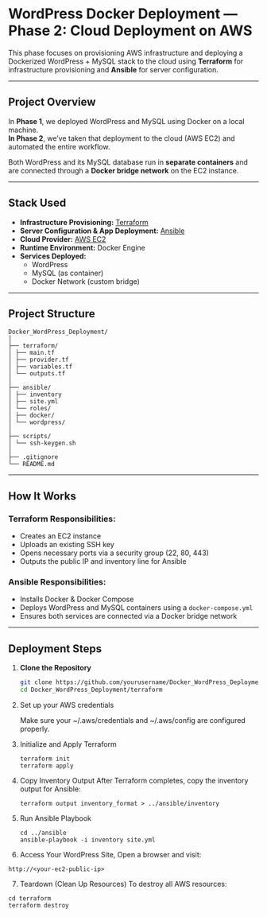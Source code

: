 #  WordPress Docker Deployment — Phase 2: Cloud Deployment on AWS

This phase focuses on provisioning AWS infrastructure and deploying a Dockerized WordPress + MySQL stack to the cloud using **Terraform** for infrastructure provisioning and **Ansible** for server configuration.

---

##  Project Overview

In **Phase 1**, we deployed WordPress and MySQL using Docker on a local machine.  
**In Phase 2**, we’ve taken that deployment to the cloud (AWS EC2) and automated the entire workflow.

Both WordPress and its MySQL database run in **separate containers** and are connected through a **Docker bridge network** on the EC2 instance.

---

##  Stack Used

- **Infrastructure Provisioning:** [Terraform](https://www.terraform.io/)
- **Server Configuration & App Deployment:** [Ansible](https://www.ansible.com/)
- **Cloud Provider:** [AWS EC2](https://aws.amazon.com/ec2/)
- **Runtime Environment:** Docker Engine
- **Services Deployed:**
    - WordPress
    - MySQL (as container)
    - Docker Network (custom bridge)

---

##  Project Structure
```
Docker_WordPress_Deployment/
│
├── terraform/
│ ├── main.tf
│ ├── provider.tf
│ ├── variables.tf
│ └── outputs.tf
│
├── ansible/
│ ├── inventory
│ ├── site.yml
│ └── roles/
│ ├── docker/
│ └── wordpress/
│
├── scripts/
│ └── ssh-keygen.sh
│
├── .gitignore
└── README.md
```

---

##  How It Works

###  Terraform Responsibilities:
- Creates an EC2 instance
- Uploads an existing SSH key
- Opens necessary ports via a security group (22, 80, 443)
- Outputs the public IP and inventory line for Ansible

###  Ansible Responsibilities:
- Installs Docker & Docker Compose
- Deploys WordPress and MySQL containers using a `docker-compose.yml`
- Ensures both services are connected via a Docker bridge network

---

##  Deployment Steps

1. **Clone the Repository**
   ```bash
   git clone https://github.com/yourusername/Docker_WordPress_Deployment.git
   cd Docker_WordPress_Deployment/terraform
2. Set up your AWS credentials

    Make sure your ~/.aws/credentials and ~/.aws/config are configured properly.

3. Initialize and Apply Terraform
    ```
    terraform init
    terraform apply
    ```
4. Copy Inventory Output
After Terraform completes, copy the inventory output for Ansible:
    ```
    terraform output inventory_format > ../ansible/inventory
   ```
5. Run Ansible Playbook
    ```
    cd ../ansible
    ansible-playbook -i inventory site.yml
    ```
6. Access Your WordPress Site, Open a browser and visit:
```
http://<your-ec2-public-ip>
```
7. Teardown (Clean Up Resources)
To destroy all AWS resources:
```
cd terraform
terraform destroy
```
